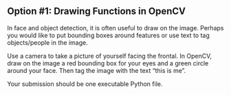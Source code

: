 ## Option #1: Drawing Functions in OpenCV

In face and object detection, it is often useful to draw on the image. Perhaps you would like to put bounding boxes around features or use text to tag objects/people in the image. 

Use a camera to take a picture of yourself facing the frontal.  In OpenCV, draw on the image a red bounding box for your eyes and a green circle around your face.  Then tag the image with the text “this is me”.

Your submission should be one executable Python file.
